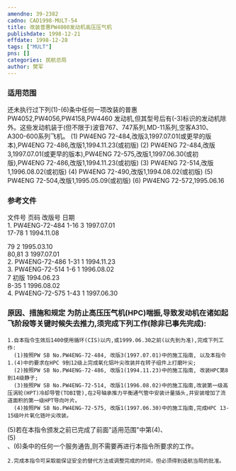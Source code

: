 ```yaml
---
amendno: 39-2382  
cadno: CAD1998-MULT-54  
title: 改装普惠PW4000发动机高压压气机  
publishdate: 1998-12-21  
effdate: 1998-12-28  
tags: ["MULT"]  
pns: []  
categories: 民航总局  
author: 樊军  
---
```

  
### 适用范围  
还未执行过下列(1)-(6)条中任何一项改装的普惠 PW4052,PW4056,PW4158,PW4460 发动机,但其型号后有(-3)标识的发动机除外。这些发动机装于(但不限于)波音767、747系列,MD-11系列,空客A310、A300-600系列飞机。
(1) PW4ENG 72-484,改版3,1997.07.01(或更早的版本),PW4ENG  72-486,改版1,1994.11.23(或初版)
(2) PW4ENG 72-484,改版3,1997.07.01(或更早的版本),PW4ENG 72-575,改版1,1997.06.30(或初版),PW4ENG 72-486,改版1,1994.11.23(或初版)
(3) PW4ENG 72-514,改版1,1996.08.02(或初版)
(4) PW4ENG 72-490,改版1,1994.08.02(或初版)
(5) PW4ENG 72-504,改版1,1995.05.09(或初版)
(6) PW4ENG 72-572,1995.06.16  
  
<!--more-->  
### 参考文件  
文件号 页码 改版号 日期  
    1. PW4ENG-72-484   1-16   3  1997.07.01  
17-78  1       1994.11.08  
  
      
79  2  1995.03.10  
80,81  3  1997.07.01  
    2. PW4ENG-72-486   1-31   1  1994.11.23  
    3. PW4ENG-72-514   1-6   1  1996.08.02  
7 初版  1994.06.23  
8-35  1  1996.08.02  
    4. PW4ENG-72-575   1-43   1  1997.06.30  
  
### 原因、措施和规定 为防止高压压气机(HPC)喘振,导致发动机在诸如起飞阶段等关键时候失去推力,须完成下列工作(除非已事先完成):  
    1.自本指令生效后1400使用循环(CIS)以内,或1999.06.30之前(以先到为准),完成下列工作:  
      (1)按照PW SB No.PW4ENG-72-484, 改版3(1997.07.01)中的施工指南, 以及本指令1.(4)中的要求在HPC 9到12级上完成氧化铝叶尖改装并在转子组件上打磨叶尖;  
      (2)按照PW SB No.PW4ENG-72-486, 改版1(1994.11.23)中的施工指南, 改装HPC第8到14级静子;  
      (3)按照PW SB No.PW4ENG-72-514, 改版1(1996.08.02)中的施工指南,改装第一级高压涡轮(HPT)冷却导管(TOBI管),在2号轴承推力平衡通气管中安装计量插头,并安装增加了流道面积的第一级HPT导向叶片。  
      (4)按照PW SB No.PW4ENG-72-575, 改版1(1997.06.30)中的施工指南,完成HPC 13-15级叶片氧化锆叶尖改装。  
(5)若在本指令颁发之前已完成了前面"适用范围"中第(4)、  
(5)  
、(6)条中的任何一个服务通告,则不需要再进行本指令所要求的工作。  
  
    2.完成本指令可采取能保证安全的替代方法或调整完成的时间，但必须得到适航当局的批准。  
